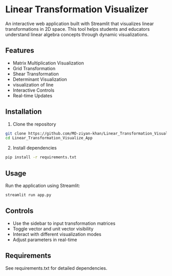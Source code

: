 # Linear Transformation Visualizer

An interactive web application built with Streamlit that visualizes linear transformations in 2D space. This tool helps students and educators understand linear algebra concepts through dynamic visualizations.

## Features

- Matrix Multiplication Visualization
- Grid Transformation
- Shear Transformation
- Determinant Visualization
- visualization of line
- Interactive Controls
- Real-time Updates

## Installation

1. Clone the repository
```bash
git clone https://github.com/MO-ziyan-khan/Linear_Transformation_Visualize_App.git
cd Linear_Transformation_Visualize_App
```

2. Install dependencies
```bash
pip install -r requirements.txt
```

## Usage

Run the application using Streamlit:
```bash
streamlit run app.py
```

## Controls

- Use the sidebar to input transformation matrices
- Toggle vector and unit vector visibility
- Interact with different visualization modes
- Adjust parameters in real-time

## Requirements

See requirements.txt for detailed dependencies.

